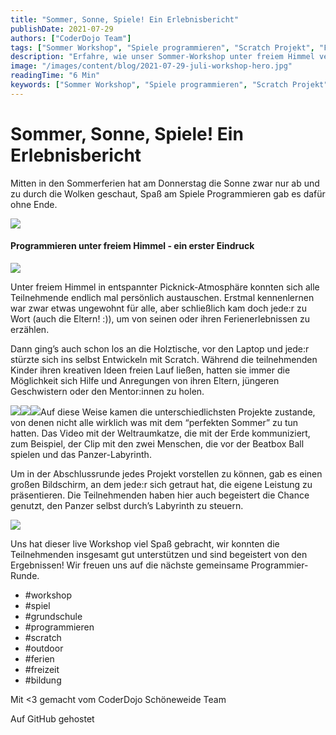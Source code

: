 ```yaml
---
title: "Sommer, Sonne, Spiele! Ein Erlebnisbericht"
publishDate: 2021-07-29
authors: ["CoderDojo Team"]
tags: ["Sommer Workshop", "Spiele programmieren", "Scratch Projekt", "Freiluft Programmieren", "Sommerferien Workshop", "Kinder Programmierprojekte", "Ferienerlebnisse teilen", "Live Workshop", "Picknick Atmosphäre", "Eltern Beteiligung", "workshop"]
description: "Erfahre, wie unser Sommer-Workshop unter freiem Himmel verlief! Von kreativem Programmieren mit Scratch bis zur Abschlusspräsentation der Projekte - ein erlebnisreicher Tag voller Spaß und Innovation."
image: "/images/content/blog/2021-07-29-juli-workshop-hero.jpg"
readingTime: "6 Min"
keywords: ["Sommer Workshop", "Spiele programmieren", "Scratch Projekt", "Freiluft Programmieren", "Sommerferien Workshop", "Kinder Programmierprojekte", "Ferienerlebnisse teilen", "Live Workshop", "Picknick Atmosphäre", "Eltern Beteiligung"]
---
```


# Sommer, Sonne, Spiele! Ein Erlebnisbericht

Mitten in den Sommerferien hat am Donnerstag die Sonne zwar nur ab und zu durch die Wolken geschaut, Spaß am Spiele Programmieren gab es dafür ohne Ende.

![](images/Picknick.jpeg)
#### Programmieren unter freiem Himmel - ein erster Eindruck

![](/images/cms/juli-workshop_picknick.jpeg)

Unter freiem Himmel in entspannter Picknick-Atmosphäre konnten sich alle Teilnehmende endlich mal persönlich austauschen. Erstmal kennenlernen war zwar etwas ungewohnt für alle, aber schließlich kam doch jede:r zu Wort (auch die Eltern! :)), um von seinen oder ihren Ferienerlebnissen zu erzählen.

Dann ging’s auch schon los an die Holztische, vor den Laptop und jede:r stürzte sich ins selbst Entwickeln mit Scratch. Während die teilnehmenden Kinder ihren kreativen Ideen freien Lauf ließen, hatten sie immer die Möglichkeit sich Hilfe und Anregungen von ihren Eltern, jüngeren Geschwistern oder den Mentor:innen zu holen.

![](/images/cms/juli-workshop_weltraumkatze.png)![](/images/cms/juli-workshop_beatboxing.png)![](/images/cms/juli-workshop_panzer.png)Auf diese Weise kamen die unterschiedlichsten Projekte zustande, von denen nicht alle wirklich was mit dem “perfekten Sommer” zu tun hatten. Das Video mit der Weltraumkatze, die mit der Erde kommuniziert, zum Beispiel, der Clip mit den zwei Menschen, die vor der Beatbox Ball spielen und das Panzer-Labyrinth.

Um in der Abschlussrunde jedes Projekt vorstellen zu können, gab es einen großen Bildschirm, an dem jede:r sich getraut hat, die eigene Leistung zu präsentieren. Die Teilnehmenden haben hier auch begeistert die Chance genutzt, den Panzer selbst durch’s Labyrinth zu steuern.

![](/images/cms/juli-workshop_abschluss.jpeg)

Uns hat dieser live Workshop viel Spaß gebracht, wir konnten die Teilnehmenden insgesamt gut unterstützen und sind begeistert von den Ergebnissen! Wir freuen uns auf die nächste gemeinsame Programmier-Runde.

- #workshop
- #spiel
- #grundschule
- #programmieren
- #scratch
- #outdoor
- #ferien
- #freizeit
- #bildung

Mit <3 gemacht vom CoderDojo Schöneweide Team

Auf GitHub gehostet

